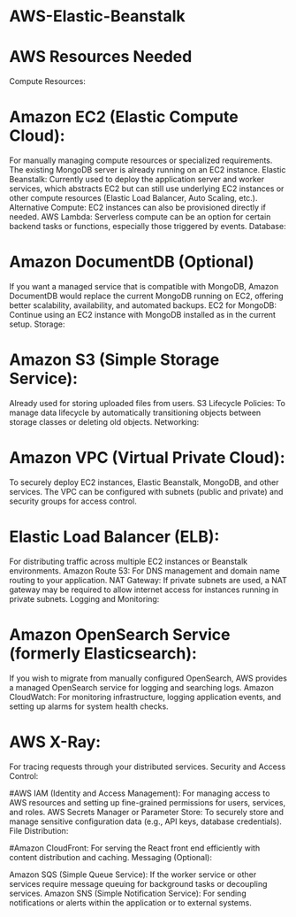 # AWS-Elastic-Beanstalk

# AWS Resources Needed
Compute Resources:

# Amazon EC2 (Elastic Compute Cloud): 
For manually managing compute resources or specialized requirements. The existing MongoDB server is already running on an EC2 instance.
Elastic Beanstalk: Currently used to deploy the application server and worker services, which abstracts EC2 but can still use underlying EC2 instances or other compute resources (Elastic Load Balancer, Auto Scaling, etc.).
Alternative Compute: EC2 instances can also be provisioned directly if needed.
AWS Lambda: Serverless compute can be an option for certain backend tasks or functions, especially those triggered by events.
Database:

# Amazon DocumentDB (Optional)
If you want a managed service that is compatible with MongoDB, Amazon DocumentDB would replace the current MongoDB running on EC2, offering better scalability, availability, and automated backups.
EC2 for MongoDB: Continue using an EC2 instance with MongoDB installed as in the current setup.
Storage:

# Amazon S3 (Simple Storage Service):
Already used for storing uploaded files from users.
S3 Lifecycle Policies: To manage data lifecycle by automatically transitioning objects between storage classes or deleting old objects.
Networking:

# Amazon VPC (Virtual Private Cloud): 
To securely deploy EC2 instances, Elastic Beanstalk, MongoDB, and other services. The VPC can be configured with subnets (public and private) and security groups for access control.
# Elastic Load Balancer (ELB): 
For distributing traffic across multiple EC2 instances or Beanstalk environments.
Amazon Route 53: For DNS management and domain name routing to your application.
NAT Gateway: If private subnets are used, a NAT gateway may be required to allow internet access for instances running in private subnets.
Logging and Monitoring:

# Amazon OpenSearch Service (formerly Elasticsearch): 
If you wish to migrate from manually configured OpenSearch, AWS provides a managed OpenSearch service for logging and searching logs.
Amazon CloudWatch: For monitoring infrastructure, logging application events, and setting up alarms for system health checks.
# AWS X-Ray: 
For tracing requests through your distributed services.
Security and Access Control:

#AWS IAM (Identity and Access Management): 
For managing access to AWS resources and setting up fine-grained permissions for users, services, and roles.
AWS Secrets Manager or Parameter Store: To securely store and manage sensitive configuration data (e.g., API keys, database credentials).
File Distribution:

#Amazon CloudFront: 
For serving the React front end efficiently with content distribution and caching.
Messaging (Optional):

Amazon SQS (Simple Queue Service): If the worker service or other services require message queuing for background tasks or decoupling services.
Amazon SNS (Simple Notification Service): For sending notifications or alerts within the application or to external systems.
